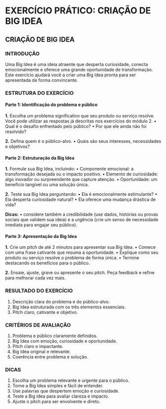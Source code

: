 # EXERCÍCIO PRÁTICO: CRIAÇÃO DE BIG IDEA

## CRIAÇÃO DE BIG IDEA

### INTRODUÇÃO

Uma Big Idea é uma ideia atraente que desperta curiosidade, conecta emocionalmente e oferece uma grande oportunidade de transformação. Este exercício ajudará você a criar uma Big Idea pronta para ser apresentada de forma convincente.

### ESTRUTURA DO EXERCÍCIO

#### Parte 1: Identificação do problema e público

**1.** Escolha um problema significativo que seu produto ou serviço resolve. Você pode utilizar as respostas já descritas nos exercícios do módulo 2.
• Qual é o desafio enfrentado pelo público?
• Por que ele ainda não foi resolvido?

**2.** Defina quem é o público-alvo.
• Quais são seus interesses, necessidades e objetivos?

#### Parte 2: Estruturação da Big Idea

**1.** Formule sua Big Idea, incluindo:
• Componente emocional: a transformação desejada ou o impacto positivo.
• Elemento de curiosidade: algo inovador ou surpreendente que capture atenção.
• Oportunidade: um benefício tangível ou uma solução única.

**2.** Teste sua Big Idea perguntando:
• Ela é emocionalmente estimulante?
• Ela desperta curiosidade natural?
• Ela oferece uma mudança drástica de vida?

**Dicas:**
• considere também a credibilidade (use dados, histórias ou provas sociais que validem sua ideia) e a urgência (crie um senso de necessidade imediata para engajar seu público).

#### Parte 3: Apresentação da Big Idea

**1.** Crie um pitch de até 2 minutos para apresentar sua Big Idea.
• Comece com uma frase cativante que resuma a oportunidade.
• Explique como seu produto ou serviço resolve o problema de forma única.
• Termine destacando os benefícios para o público.

**2.** Ensaie, ajuste, grave ou apresente o seu pitch. Peça feedback e refine para melhorar cada vez mais.

### RESULTADO DO EXERCÍCIO

1. Descrição clara do problema e do público-alvo.
2. Big Idea estruturada com os três elementos essenciais.
3. Pitch claro, cativante e objetivo.

### CRITÉRIOS DE AVALIAÇÃO

1. Problema e público claramente definidos.
2. Big Idea com emoção, curiosidade e oportunidade.
3. Pitch claro e impactante.
4. Big Idea original e relevante.
5. Coerência entre problema e solução.

### DICAS

1. Escolha um problema relevante e urgente para o público.
2. Torne a Big Idea simples e fácil de entender.
3. Use palavras que despertem emoção e curiosidade.
4. Teste a Big Idea para avaliar clareza e impacto.
5. Ajuste o pitch para ser envolvente e direto.
